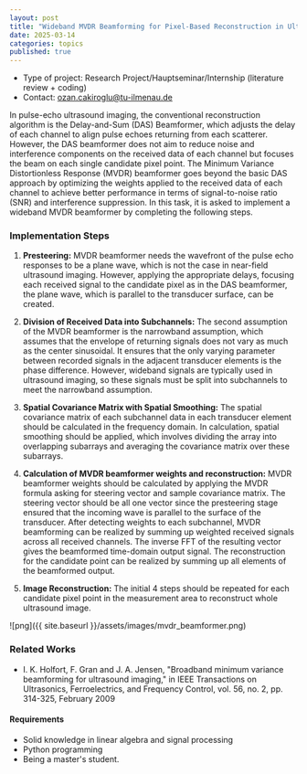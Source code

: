 ```yaml
---
layout: post
title: "Wideband MVDR Beamforming for Pixel-Based Reconstruction in Ultrasound Imaging"
date: 2025-03-14
categories: topics
published: true
---
```


- Type of project: Research Project/Hauptseminar/Internship (literature review + coding)
- Contact: ozan.cakiroglu@tu-ilmenau.de

In pulse-echo ultrasound imaging, the conventional reconstruction algorithm is the Delay-and-Sum (DAS) Beamformer, 
which adjusts the delay of each channel to align pulse echoes returning from each scatterer. However, the DAS beamformer 
does not aim to reduce noise and interference components on the received data of each channel but focuses the beam on each 
single candidate pixel point. The Minimum Variance Distortionless Response (MVDR) beamformer goes beyond the basic DAS approach 
by optimizing the weights applied to the received data of each channel to achieve better performance in terms of signal-to-noise 
ratio (SNR) and interference suppression. In this task, it is asked to implement a wideband MVDR beamformer by completing the following steps.

### Implementation Steps 
1. **Presteering:** MVDR beamformer needs the wavefront of the pulse echo responses to be a plane wave, which is not the case in near-field ultrasound imaging. 
However, applying the appropriate delays, focusing each received signal to the candidate pixel as in the DAS beamformer, the plane wave, which is parallel to the transducer surface, can be created.  

2. **Division of Received Data into Subchannels:** The second assumption of the MVDR beamformer is the narrowband assumption, which assumes that the envelope of returning 
signals does not vary as much as the center sinusoidal. It ensures that the only varying parameter between recorded signals 
in the adjacent transducer elements is the phase difference. However, wideband signals are typically used in ultrasound imaging, so these signals must be split into subchannels to meet the narrowband assumption.

3. **Spatial Covariance Matrix with Spatial Smoothing:** The spatial covariance matrix of each subchannel data in each transducer element should be calculated in the frequency domain. 
In calculation, spatial smoothing should be applied, which involves dividing the array into overlapping subarrays and averaging the covariance matrix over these subarrays.  

4. **Calculation of MVDR beamformer weights and reconstruction:** MVDR beamformer weights should be calculated by applying the MVDR formula asking for steering vector and 
sample covariance matrix. The steering vector should be all one vector since the presteering stage ensured that the incoming wave is 
parallel to the surface of the transducer. After detecting weights to each subchannel, MVDR beamforming can be realized by summing up weighted received signals across all received channels. 
The inverse FFT of the resulting vector gives the beamformed time-domain output signal. The reconstruction for the candidate point can be realized by summing up all elements of the beamformed output.

5. **Image Reconstruction:** The initial 4 steps should be repeated for each candidate pixel point in the measurement area to reconstruct whole ultrasound image.

![png]({{ site.baseurl }}/assets/images/mvdr_beamformer.png)

### Related Works

- I. K. Holfort, F. Gran and J. A. Jensen, "Broadband minimum variance beamforming for ultrasound imaging," in IEEE Transactions on Ultrasonics, Ferroelectrics, and Frequency Control, vol. 56, no. 2, pp. 314-325, February 2009

#### Requirements

- Solid knowledge in linear algebra and signal processing
- Python programming
- Being a master's student.
